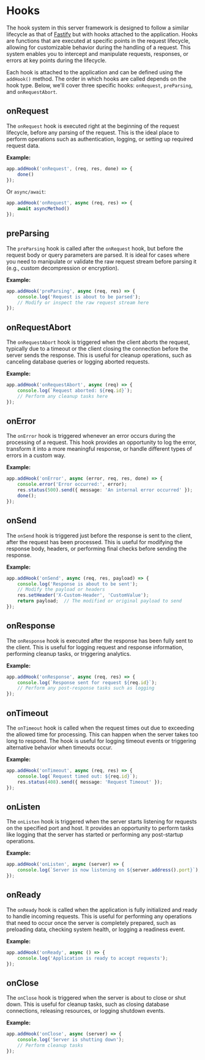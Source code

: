 # Hooks

The hook system in this server framework is designed to follow a similar lifecycle as that of [Fastify](https://fastify.dev/docs/latest/Reference/Hooks/) but with hooks attached to the application. Hooks are functions that are executed at specific points in the request lifecycle, allowing for customizable behavior during the handling of a request. This system enables you to intercept and manipulate requests, responses, or errors at key points during the lifecycle.

Each hook is attached to the application and can be defined using the ``addHook()`` method. The order in which hooks are called depends on the hook type. Below, we'll cover three specific hooks: ``onRequest``, ``preParsing``, and ``onRequestAbort``.

## onRequest

The ``onRequest`` hook is executed right at the beginning of the request lifecycle, before any parsing of the request. This is the ideal place to perform operations such as authentication, logging, or setting up required request data.

**Example:**

```typescript
app.addHook('onRequest', (req, res, done) => {
    done()
});
```

Or ``async/await``:

```typescript
app.addHook('onRequest', async (req, res) => {
    await asyncMethod()
});
```

## preParsing

The ``preParsing`` hook is called after the ``onRequest`` hook, but before the request body or query parameters are parsed. It is ideal for cases where you need to manipulate or validate the raw request stream before parsing it (e.g., custom decompression or encryption).

**Example:**

```typescript
app.addHook('preParsing', async (req, res) => {
    console.log('Request is about to be parsed');
    // Modify or inspect the raw request stream here
});
```

## onRequestAbort

The ``onRequestAbort`` hook is triggered when the client aborts the request, typically due to a timeout or the client closing the connection before the server sends the response. This is useful for cleanup operations, such as canceling database queries or logging aborted requests.

**Example:**

```typescript
app.addHook('onRequestAbort', async (req) => {
    console.log(`Request aborted: ${req.id}`);
    // Perform any cleanup tasks here
});
```

## onError

The ``onError`` hook is triggered whenever an error occurs during the processing of a request. This hook provides an opportunity to log the error, transform it into a more meaningful response, or handle different types of errors in a custom way.

**Example:**

```typescript
app.addHook('onError', async (error, req, res, done) => {
    console.error('Error occurred:', error);
    res.status(500).send({ message: 'An internal error occurred' });
    done();
});
```

## onSend

The ``onSend`` hook is triggered just before the response is sent to the client, after the request has been processed. This is useful for modifying the response body, headers, or performing final checks before sending the response.

**Example:**

```typescript
app.addHook('onSend', async (req, res, payload) => {
    console.log('Response is about to be sent');
    // Modify the payload or headers
    res.setHeader('X-Custom-Header', 'CustomValue');
    return payload;  // The modified or original payload to send
});
```

## onResponse

The ``onResponse`` hook is executed after the response has been fully sent to the client. This is useful for logging request and response information, performing cleanup tasks, or triggering analytics.

**Example:**

```typescript
app.addHook('onResponse', async (req, res) => {
    console.log(`Response sent for request ${req.id}`);
    // Perform any post-response tasks such as logging
});
```

## onTimeout

The ``onTimeout`` hook is called when the request times out due to exceeding the allowed time for processing. This can happen when the server takes too long to respond. The hook is useful for logging timeout events or triggering alternative behavior when timeouts occur.

**Example:**

```typescript
app.addHook('onTimeout', async (req, res) => {
    console.log(`Request timed out: ${req.id}`);
    res.status(408).send({ message: 'Request Timeout' });
});
```

## onListen

The ``onListen`` hook is triggered when the server starts listening for requests on the specified port and host. It provides an opportunity to perform tasks like logging that the server has started or performing any post-startup operations.

**Example:**

```typescript
app.addHook('onListen', async (server) => {
    console.log(`Server is now listening on ${server.address().port}`);
});
```

## onReady

The ``onReady`` hook is called when the application is fully initialized and ready to handle incoming requests. This is useful for performing any operations that need to occur once the server is completely prepared, such as preloading data, checking system health, or logging a readiness event.

**Example:**

```typescript
app.addHook('onReady', async () => {
    console.log('Application is ready to accept requests');
});
```

## onClose

The ``onClose`` hook is triggered when the server is about to close or shut down. This is useful for cleanup tasks, such as closing database connections, releasing resources, or logging shutdown events.

**Example:**

```typescript
app.addHook('onClose', async (server) => {
    console.log('Server is shutting down');
    // Perform cleanup tasks
});
```